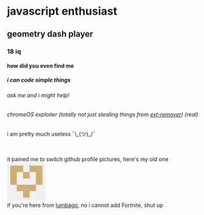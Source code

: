 # javascript enthusiast

## geometry dash player

### 18 iq

#### how did you even find me

##### i can code simple things

###### ask me and i might help!

###### chromeOS exploiter (totally not just stealing things from [ext-remover](https://github.com/3kh0/ext-remover)) (real)

i am pretty much useless ¯\\\_(ツ)\_/¯<br><br><br>
<!-- what are you doing here :) -->
it pained me to switch github profile pictures, here's my old one<br><img alt="it looks like an old man, or maybe a heart" src="oldpfp.png" width="100"/><br>
if you're here from [lumbago](https://sites.google.com/view/lumb4go), no i cannot add Fortnite, shut up
